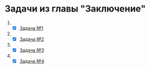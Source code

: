 # Задачи из главы "Заключение"

1. -[x] [Задача №1](task1/README.md)
2. -[x] [Задача №2](task2/README.md)
3. -[x] [Задача №3](task2/README.md)
4. -[x] [Задача №4](task2/README.md)